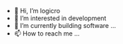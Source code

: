 - 👋 Hi, I’m logicro
- 👀 I’m interested in development
- 🌱 I’m currently building software ...
- 📫 How to reach me ...

<!---
unidevs22/unidevs22 is a ✨ special ✨ repository because its `README.md` (this file) appears on your GitHub profile.
You can click the Preview link to take a look at your changes.
--->
